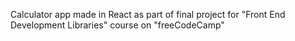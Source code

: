 Calculator app made in React as part of final project for "Front End Development Libraries" course on "freeCodeCamp"
